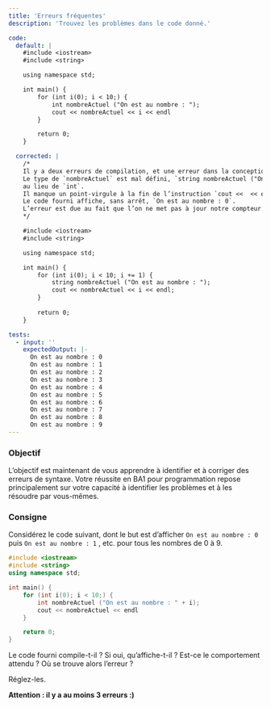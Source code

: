 ```yaml
---
title: 'Erreurs fréquentes'
description: 'Trouvez les problèmes dans le code donné.'

code:
  default: |
    #include <iostream>
    #include <string>

    using namespace std;

    int main() {        
        for (int i(0); i < 10;) {            
            int nombreActuel ("On est au nombre : ");            
            cout << nombreActuel << i << endl
        }

        return 0;
    }

  corrected: |
    /*
    Il y a deux erreurs de compilation, et une erreur dans la conception du programme.
    Le type de `nombreActuel` est mal défini, `string nombreActuel ("On est au nombre : ");` 
    au lieu de `int`.
    Il manque un point-virgule à la fin de l’instruction `cout <<  << endl` .
    Le code fourni affiche, sans arrêt, `On est au nombre : 0`.
    L’erreur est due au fait que l’on ne met pas à jour notre compteur.
    */

    #include <iostream>
    #include <string>

    using namespace std;

    int main() {        
        for (int i(0); i < 10; i += 1) {            
            string nombreActuel ("On est au nombre : ");            
            cout << nombreActuel << i << endl;        
        }    
        
        return 0;
    }

tests:
  - input: ''
    expectedOutput: |-
      On est au nombre : 0
      On est au nombre : 1
      On est au nombre : 2
      On est au nombre : 3
      On est au nombre : 4
      On est au nombre : 5
      On est au nombre : 6
      On est au nombre : 7
      On est au nombre : 8
      On est au nombre : 9
---
```


### Objectif

L’objectif est maintenant de vous apprendre à identifier et à corriger des erreurs de syntaxe. Votre réussite en BA1 pour programmation repose principalement sur votre capacité à identifier les problèmes et à les résoudre par vous-mêmes.

### Consigne

Considérez le code suivant, dont le but est d’afficher `On est au nombre : 0` puis `On est au nombre : 1` , etc. pour tous les nombres de 0 à 9.

```cpp
#include <iostream>
#include <string>
using namespace std;

int main() {
	for (int i(0); i < 10;) {
		int nombreActuel ("On est au nombre : " + i);
		cout << nombreActuel << endl
	}

	return 0;
}
```

Le code fourni compile-t-il ? Si oui, qu’affiche-t-il ? Est-ce le comportement attendu ? Où se trouve alors l’erreur ?

Réglez-les.

**Attention : il y a au moins 3 erreurs :)**
